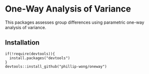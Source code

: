 # One-Way Analysis of Variance

This packages assesses group differences using parametric one-way analysis of variance.

## Installation
```
if(!require(devtools)){
  install.packages("devtools")
}
devtools::install_github("phillip-wong/oneway")
```
